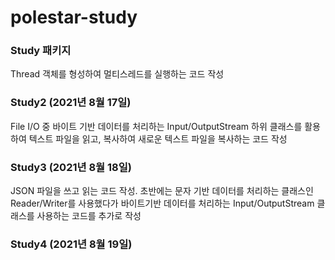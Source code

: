 # polestar-study
### Study 패키지
Thread 객체를 형성하여 멀티스레드를 실행하는 코드 작성

### Study2 (2021년 8월 17일)
File I/O 중 바이트 기반 데이터를 처리하는 Input/OutputStream 하위 클래스를 활용하여
텍스트 파일을 읽고, 복사하여 새로운 텍스트 파일을 복사하는 코드 작성

### Study3 (2021년 8월 18일)
JSON 파일을 쓰고 읽는 코드 작성. 초반에는 문자 기반 데이터를 처리하는 클래스인 Reader/Writer를 사용했다가 
바이트기반 데이터를 처리하는 Input/OutputStream 클래스를 사용하는 코드를 추가로 작성

### Study4 (2021년 8월 19일)